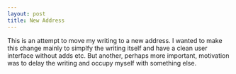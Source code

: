 ```yaml
---
layout: post
title: New Address
---
```


This is an attempt to move my writing to a new address. I wanted to make this change mainly to simplfy the writing itself and have a clean user interface without adds etc. But another, perhaps more important, motivation was to delay the writing and occupy myself with something else.